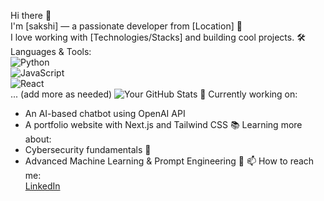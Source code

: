 
Hi there 👋  
I'm [sakshi] — a passionate developer from [Location] 🚀  
I love working with [Technologies/Stacks] and building cool projects.
🛠️ Languages & Tools:  
![Python](https://img.shields.io/badge/-Python-05122A?style=flat&logo=python)  
![JavaScript](https://img.shields.io/badge/-JavaScript-05122A?style=flat&logo=javascript)  
![React](https://img.shields.io/badge/-React-05122A?style=flat&logo=react)  
... (add more as needed)
![Your GitHub Stats](https://github-readme-stats.vercel.app/api?username=yourusername&show_icons=true&theme=radical)
🎯 Currently working on:  
- An AI-based chatbot using OpenAI API  
- A portfolio website with Next.js and Tailwind CSS
📚 Learning more about:  
- Cybersecurity fundamentals 🔐  
- Advanced Machine Learning & Prompt Engineering 🤖
📫 How to reach me:  
[LinkedIn](https://linkedin.com/in/sakshiUpadhyay)  
  

